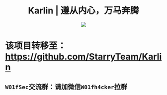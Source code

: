 <h1 align="center">Karlin | 遵从内心，万马奔腾</h1>  
<p align="center"><img src="https://socialify.git.ci/W01fh4cker/Karlin/image?description=1&font=Rokkitt&forks=1&issues=1&language=1&logo=https%3A%2F%2Fs2.loli.net%2F2022%2F07%2F24%2FZ6b9pGNtPLwu7ro.jpg&name=1&owner=1&pattern=Circuit%20Board&pulls=1&stargazers=1&theme=Dark" /></p>  

# 该项目转移至：https://github.com/StarryTeam/Karlin
## `W01fSec`交流群：请加微信`W01fh4cker`拉群
